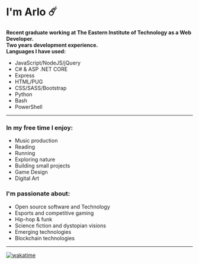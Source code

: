# I'm Arlo ☄️
**Recent graduate working at The Eastern Institute of Technology as a Web Developer.**  
**Two years development experience.**  
**Languages I have used:**
- JavaScript/NodeJS/jQuery
- C# & ASP .NET CORE
- Express
- HTML/PUG
- CSS/SASS/Bootstrap
- Python
- Bash
- PowerShell
---
### In my free time I enjoy:
- Music production
- Reading
- Running
- Exploring nature
- Building small projects
- Game Design
- Digital Art

### I'm passionate about:
- Open source software and Technology
- Esports and competitive gaming
- Hip-hop & funk
- Science fiction and dystopian visions
- Emerging technologies
- Blockchain technologies

---

[![wakatime](https://wakatime.com/badge/user/4b403875-2abb-4659-950b-05b75013fac7.svg)](https://wakatime.com/@4b403875-2abb-4659-950b-05b75013fac7?style=plastic)

<!--
**20rp/20rp** is a ✨ _special_ ✨ repository because its `README.md` (this file) appears on your GitHub profile.

Here are some ideas to get you started:

- 🔭 I’m currently working on ...
- 🌱 I’m currently learning ...
- 👯 I’m looking to collaborate on ...
- 🤔 I’m looking for help with ...
- 💬 Ask me about ...
- 📫 How to reach me: ...
- 😄 Pronouns: ...
- ⚡ Fun fact: ...
-->
